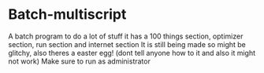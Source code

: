 # Batch-multiscript
A batch program to do a lot of stuff
it has a 100 things section, optimizer section, run section and internet section
It is still being made so might be glitchy, 
also theres a easter egg! (dont tell anyone how to it and also it might not work)
Make sure to run as administrator 
